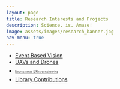 ```yaml
---
layout: page
title: Research Interests and Projects
description: Science. is. Amaze!
image: assets/images/research_banner.jpg
nav-menu: true
---
```


<!-- Main -->
<div id="main" class="alt">

<!-- One -->
<section id="one">
		<div class="inner">

<ul class="actions fit">
	<li><a href="#" class="button  fit" id='Education'    onclick="document.getElementById('ProjectContentsDiv').innerHTML=document.getElementById('EventBasedVisionMD').innerHTML;">Event Based Vision</a></li>
	<li><a href="#" class="button  fit" id='Drones' onclick="document.getElementById('ProjectContentsDiv').innerHTML=document.getElementById('DronesMD').innerHTML;">UAVs and Drones</a></li>
	<li><a href="#" class="button  fit" id='Neuro' onclick="document.getElementById('ProjectContentsDiv').innerHTML=document.getElementById('NeuroMD').innerHTML;"><p style="font-size:7px;">Neuroscience & Neuroengineering </p></a></li>
	<li><a href="#" class="button  fit" id='Programming'  onclick="document.getElementById('ProjectContentsDiv').innerHTML=document.getElementById('LibraryContribsMD').innerHTML;">Library Contributions</a></li>
</ul>


<div id='EventBasedVisionMD' style="display:none;">
		<p><span class="image left"><img src="assets/images/research_interests/event_based_vision/DVS_output.png" alt=""></span><span class="image right"><img src="assets/images/research_interests/event_based_vision/davis346redcolor.png" alt=""></span>Forget Computer Vision as you know it and get ready to  meet Event Cameras. Currently, a lot of new paradigms for visual sensing are being explored  and event cameras happen to be one of them. Numerous application have been gaining traction over the years. You can read more about the cutting edge <a href="https://github.com/uzh-rpg/event-based_vision_resources">here</a>. During my time at the Indian Insitute of Science as a project assistant, I'd worked on some interesting problems in Event based vision. Below is the work I have done during that period.</p>
		<header class="major">
		<h3>Neuromorphic Fringe Projection Profilometry</h3>
		</header>
				<p><span class="image left"><img src="assets/images/research_interests/event_based_vision/wrapped_and_unwrapped_POE3D.png" alt=""></span>
				Fringe Pattern Profilometry has been a popular problem in traditional computer vision. Can it be solved using data from only an event sensor. This project aims to explore this question.</p>
		 		You can follow the project <a href="https://github.com/ashishrao7/NFPP" target="_blank">here</a>
		<header class="major">
		<h3 >Neuromorphic Sampling</h3>
		</header>
				<p><span class="image right"><img src="assets/images/research_interests/event_based_vision/final_frame_delta_mod.png" alt=""></span> Data from a neuromorphic vision sensor is sparse and non uniformly sampled. Under what conditions would perfect reconstruction be possible. This project aims to simulate a few toy experiments to answer that question. A bare bones event simulator is also available here.</p>
				You can follow the project <a href="https://github.com/ashishrao7/Neuromorphic-Sampling" target="_blank">here</a><br><br>
		<header class="major">
		<h3>MC3D: Motion Contrast 3D</h3>
		</header>
			<p><span class="image left"><img src="assets/images/research_interests/event_based_vision/Hand_MC3D.png" alt=""></span> Line Scanning methods have been around since years to perform 3-D reconstructions of objects. Would doing this with an event camera make the process any better? This research was done by the computational photography group at the Northwestern University. The <a href="https://compphotolab.northwestern.edu/wordpress/wp-content/uploads/2015/04/dvs_031.pdf" target="_blank">paper</a> has been implemented in the repository for this project.</p>
			You can follow the project <a href="https://github.com/ashishrao7/motion_contrast_3D" target="_blank">here</a>
		<header class="major">
		<h3>EMVS: Event Based Multi View Stereo</h3>
		</header>
			<p><span class="image right"><img src="assets/images/research_interests/event_based_vision/backprojection.png" alt=""></span> Backprojection based methods have been around for 3-D reconstruction. Turns out event cameras work very well for this problem giving semi-dense 3-D reconstructions. An attempt to implement the EMVS paper was made here. The <a href="https://link.springer.com/article/10.1007/s11263-017-1050-6" target="_blank">paper</a> has been implemented in the repository for this project.</p>
			You can follow the project <a href="https://github.com/ashishrao7/Event-Based-Vision" target="_blank">here</a>	
</div>

<div id='DronesMD' style="display:none;">
		<p><span class="image left"><img src="assets/images/about_me/education/vyoma_logo.jpg" style="width:200px;height:200px;"></span> During my time in the aerodesign club of RVCE, Bengaluru, me along with my team worked on various projects related to drones, unmanned arial vehicles and systems. Listed below is a collection of a few of these works</p><br>
		<header class="major">
		<h3>Solar Plane</h3>
		</header>
				<p><span class="image right"><img src="assets/images/research_interests/uavs_and_drones/Solar_plane.png" alt=""></span> As a team, we set out to design and fabricate an solar plane in 2015. The availability of flexible solar panels at decreasing prices inspired us to go ahead with this endeavor. I was involved in the preliminary conceptual design and feasibility study.</p>
				You can read the report <a href="assets/pdfs/Ashish Tech Seminar Report.pdf" target="_blank">here</a><br><br>
		<header class="major">
		<h3>Quadrotors and Fixed Wing Vehicles: Lots of Em!</h3>
		</header>
				<p><span class="image left"><img src="assets/images/research_interests/uavs_and_drones/fixed_wing.JPG" alt=""></span> Making Quadrotors, Breaking Quads, Making fixed wings, Breaking fixed wings. Pretty much summed up all our time at the team. We designed and fabricated UAVs during our time at Project Vyoma. We also used the Quadrotors we built to capture photos and videos of our college fest and drop small payloads (it was fancy in those times). We also tried automating our fixed wings and quadrotors.</p>
		<header class="major">
		<h3>Thrust Rig</h3>
		</header>
			<p><span class="image right"><img src="assets/images/research_interests/uavs_and_drones/thrust_rig.JPG" alt=""></span> Put a propeller and a powerful motor together and we have massive thrust. The question was "how massive?". Using a load cell and a microcontroller, we built a glorified weighing machine, a.k.a. The Thrust Rig.</p>
		<header class="major">
		<h3>DBF: Design/Build/Fly 2015</h3>
		</header>
			<p><span class="image left"><img src="assets/images/research_interests/uavs_and_drones/logo-dbf.png" alt=""></span> A worldwide competition to the find the fixed wing UAV that rules them all. Our team entered the 2015 competition as debutants. We had a decent 40th place finish among a 100 teams. </p>
			You can read the report of our entry to the 2015 competition <a href="assets/pdfs/2015DBF_Rashtreeya_Vidyalaya_College_of_Engineering.pdf" target="_blank">here</a>
		<header class="major">
				<h3>Sparkfun AVC 2015</h3>
		</header>
			<p><span class="image right"><img src="assets/images/research_interests/uavs_and_drones/avc-logo-with-tracks.png" alt=""></span>  We'd been automating UAVs, both fixed wing and rotary wing, and then we decided why not rc cars? We entered the Sparkfun AVC 2015 and came 4th in the Peloton class with our entry</p>
		<header class="major">
		<h3>Robotic Crab using Klann Mechanism Design</h3>
		</header>
			<p><span class="image left"><img src="assets/images/research_interests/uavs_and_drones/crab.png" alt=""></span> We designed and built a robotic crab from scrath based on the Klann Mechanism. By setting the stride length and Stride height and following the rules of the Klann Diagram, we were able to achieve appropriate linkage lengths and that spidery gait! </p>
			You can go through the design presentation <a href="assets/files/Group 1. Mechanical Crab  .pptx" target="_blank">here</a> and watch it in action <a href="https://www.youtube.com/watch?v=n7Wj25c1r1Q&feature=youtu.be" target="_blank">here</a>.

</div>

<div id='NeuroMD' style="display:none;">
		<header class="major">
		<h3>Behavioral Regressor For a Larval Zebrafish</h3>
		</header>
			<p><span class="image left"><img src="assets/images/research_interests/Neuroscience_and_ml/ROI_centers_corr_seg.jpg" alt="" style="width:200px"></span> The project was to build a behavioral regressor for a larval zebrafish. After the neuronal locations were extracted based on correlation segmentation, the tail behavior regressor was built using neuroimaging data.<br><br>
			You can follow the project <a href="https://github.com/ashishrao7/LSMLSDA/blob/master/Module_3/Module%203_High-dimensional%20neural%20data%20processing%20Project%20question.ipynb" target="_blank">here</a></p><br><br><br><br>		
		<header class="major">
		<h3>VibeLight - Connect with your Tribe by knowing their Vibe</h3>
		</header>
			<p><span class="image right"><img src="assets/images/research_interests/Neuroscience_and_ml/VibeLight.png" alt=""></span> We <a href="https://www.br41n.io/Summer-School-2020#projects" target="_blank">hacked</a> together a project that uses EEG signals from the Unicorn EEG recorder to record average mood of a user group using the caps to remotely change the light color of a remote speaker. Our solution was to compensate for the non-verbal cues of an offline setting that a speaker on online video calls misses out on by controlling the color of a smart light in their home to get average mood of their audience. The best part of the project was that all of us in the team worked virtually and realized the project!<br><br>
			<img src="assets/images/research_interests/Neuroscience_and_ml/ieee_brain_br4in.png" alt=""  style="width:150px;"><br>
			You can follow the project <a href="https://github.com/Matthijspals/BCI-Friendship-Lamps" target="_blank">here</a> and the slides <a href="https://docs.google.com/presentation/d/1C90YwG90-7IYUWISt83XptISrPLRA2slXdpYERHgbLk/edit?usp=sharing" target="_blank">here</a></p>
		<header class="major">
		<h3>Spiking Neurons: LIF and Izhikevich</h3>
		</header>
			<p><span class="image left"><img src="assets/images/research_interests/Neuroscience_and_ml/Izhikevich_Images_Chattering.png" alt=""></span> Spiking Neural Networks - and what's the smallest unit of one, a Spiking Neuron. Implementation of the Leaky Integrate and Fire Neuron and the Izhikevich Neuron are available in this repo.<br><br>
			You can follow the project <a href="https://gitlab.com/rao_art/SNN" target="_blank">here</a></p>
		<header class="major">
		<h3>Next Article Coming Soon....</h3>
		</header>
		<!--
    <b>ARTICLE 4</b> Solar panel temperature prediction, spiking neuron, corner detection, stock pricing?
		-->
		<br>
</div>

<div id='LibraryContribsMD' style="display:none;">
		<header class="major">
		<h3>Implementations of Proximal Operators and ISTA in ELSA: A Tomographic Reconstruction Framework</h3>
		</header>
			<p><span class="image right"><img src="assets/images/research_interests/programming/tomography.png" alt=""></span> ELSA is a C++ library developed at the Computational Imaging and Inverse Problems group at the Department of Informatics, Technische Universität München. My contribution was the design, implementation and testing of Proximity Operators, Soft-thresholding, LASSO problem and the ISTA solver.<br><br>
			You can follow the project <a href="https://gitlab.lrz.de/IP/elsa" target="_blank">here</a></p>
</div>


<!-- Display Div-->
<div id="ProjectContentsDiv"></div>
<script>document.getElementById('ProjectContentsDiv').innerHTML=document.getElementById('EventBasedVisionMD').innerHTML;</script>

</div>
</section>
</div>
